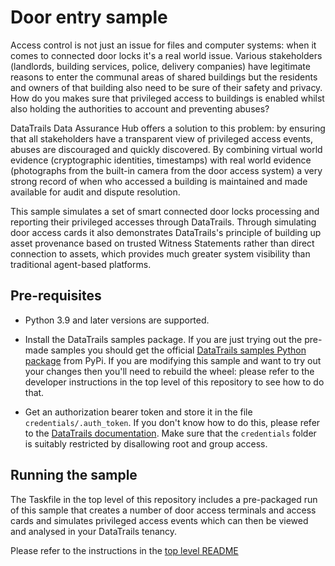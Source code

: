 # Door entry sample

Access control is not just an issue for files and computer systems: when it comes to connected door locks it's a real world issue. Various stakeholders (landlords, building services, police, delivery companies) have legitimate reasons to enter the communal areas of shared buildings but the residents and owners of that building also need to be sure of their safety and privacy. How do you makes sure that privileged access to buildings is enabled whilst also holding the authorities to account and preventing abuses?

DataTrails Data Assurance Hub offers a solution to this problem: by ensuring that all stakeholders have a transparent view of privileged access events, abuses are discouraged and quickly discovered. By combining virtual world evidence (cryptographic identities, timestamps) with real world evidence (photographs from the built-in camera from the door access system) a very strong record of when who accessed a building is maintained and made available for audit and dispute resolution.

This sample simulates a set of smart connected door locks processing and reporting their privileged accesses through DataTrails. Through simulating door access cards it also demonstrates DataTrails's principle of building up asset provenance based on trusted Witness Statements rather than direct connection to assets, which provides much greater system visibility than traditional agent-based platforms.


## Pre-requisites

* Python 3.9 and later versions are supported.

* Install the DataTrails samples package. If you are just trying out the pre-made samples you should get the official [DataTrails samples Python package](https://pypi.org/project/datatrails-samples/ "PyPi package page") from PyPi. If you are modifying this sample and want to try out your changes then you'll need to rebuild the wheel: please refer to the developer instructions in the top level of this repository to see how to do that.

* Get an authorization bearer token and store it in the file `credentials/.auth_token`. If you don't know how to do this, please refer to the [DataTrails documentation](https://docs.datatrails.ai/docs/datatrails-basics/getting-access-tokens-using-app-registrations/ "Getting an auth token"). Make sure that the `credentials` folder is suitably restricted by disallowing root and group access.


## Running the sample

The Taskfile in the top level of this repository includes a pre-packaged run of this sample that creates a number of door access terminals and access cards and simulates privileged access events which can then be viewed and analysed in your DataTrails tenancy. 

Please refer to the instructions in the [top level README](https://github.com/datatrails/datatrails-samples#door-entry-control "door entry sample")

